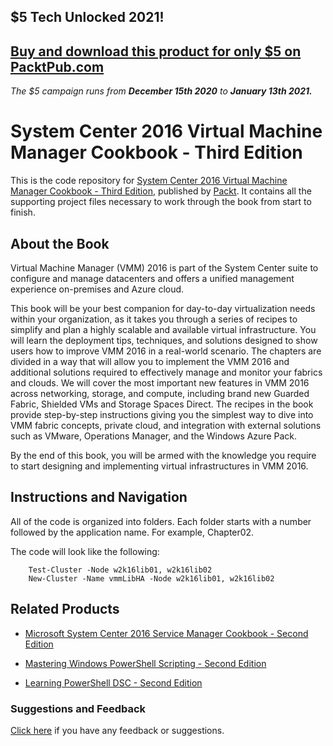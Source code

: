 ## $5 Tech Unlocked 2021!
[Buy and download this product for only $5 on PacktPub.com](https://www.packtpub.com/)
-----
*The $5 campaign         runs from __December 15th 2020__ to __January 13th 2021.__*

# System Center 2016 Virtual Machine Manager Cookbook - Third Edition
This is the code repository for [System Center 2016 Virtual Machine Manager Cookbook - Third Edition](https://www.packtpub.com/virtualization-and-cloud/system-center-2016-virtual-machine-manager-cookbook-third-edition?utm_source=github&utm_medium=repository&utm_campaign=9781785881480), published by [Packt](https://www.packtpub.com/?utm_source=github). It contains all the supporting project files necessary to work through the book from start to finish.
## About the Book
Virtual Machine Manager (VMM) 2016 is part of the System Center suite to configure and manage datacenters and offers a unified management experience on-premises and Azure cloud.

This book will be your best companion for day-to-day virtualization needs within your organization, as it takes you through a series of recipes to simplify and plan a highly scalable and available virtual infrastructure. You will learn the deployment tips, techniques, and solutions designed to show users how to improve VMM 2016 in a real-world scenario. The chapters are divided in a way that will allow you to implement the VMM 2016 and additional solutions required to effectively manage and monitor your fabrics and clouds. We will cover the most important new features in VMM 2016 across networking, storage, and compute, including brand new Guarded Fabric, Shielded VMs and Storage Spaces Direct. The recipes in the book provide step-by-step instructions giving you the simplest way to dive into VMM fabric concepts, private cloud, and integration with external solutions such as VMware, Operations Manager, and the Windows Azure Pack.

By the end of this book, you will be armed with the knowledge you require to start designing and implementing virtual infrastructures in VMM 2016.
## Instructions and Navigation
All of the code is organized into folders. Each folder starts with a number followed by the application name. For example, Chapter02.



The code will look like the following:
```
    Test-Cluster -Node w2k16lib01, w2k16lib02
    New-Cluster -Name vmmLibHA -Node w2k16lib01, w2k16lib02
```



## Related Products
* [Microsoft System Center 2016 Service Manager Cookbook - Second Edition](https://www.packtpub.com/virtualization-and-cloud/microsoft-system-center-2016-service-manager-cookbook-second-edition?utm_source=github&utm_medium=repository&utm_campaign=9781786464897)

* [Mastering Windows PowerShell Scripting - Second Edition](https://www.packtpub.com/networking-and-servers/mastering-windows-powershell-scripting-second-edition?utm_source=github&utm_medium=repository&utm_campaign=9781787126305)

* [Learning PowerShell DSC - Second Edition](https://www.packtpub.com/networking-and-servers/learning-powershell-dsc-second-edition?utm_source=github&utm_medium=repository&utm_campaign=9781787287242)

### Suggestions and Feedback
[Click here](https://docs.google.com/forms/d/e/1FAIpQLSe5qwunkGf6PUvzPirPDtuy1Du5Rlzew23UBp2S-P3wB-GcwQ/viewform) if you have any feedback or suggestions.
